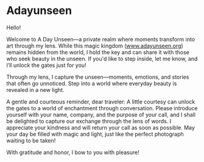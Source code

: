 # Adayunseen 
Hello!

Welcome to A Day Unseen—a private realm where moments transform into art through my lens. While this magic kingdom (www.adayunseen.org) remains hidden from the world, I hold the key and can share it with those who seek beauty in the unseen. If you'd like to step inside, let me know, and I’ll unlock the gates just for you!

Through my lens, I capture the unseen—moments, emotions, and stories that often go unnoticed. Step into a world where everyday beauty is revealed in a new light.

A gentle and courteous reminder, dear traveler: A little courtesy can unlock the gates to a world of enchantment through conversation. Please introduce yourself with your name, company, and the purpose of your call, and I shall be delighted to capture our exchange through the lens of words. I appreciate your kindness and will return your call as soon as possible. May your day be filled with magic and light, just like the perfect photograph waiting to be taken!

With gratitude and honor, I bow to you with pleasure!




